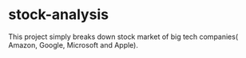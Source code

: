# stock-analysis
This project simply breaks down stock market of big tech companies( Amazon, Google, Microsoft and Apple).
